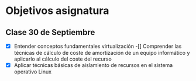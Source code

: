 Objetivos asignatura
====================
Clase 30 de Septiembre
----------------------
-[X] Entender conceptos fundamentales virtualización
-[]  Comprender las técnicas de cálculo de coste de amortización de un equipo informático y aplicarlo al cálculo del coste del recurso
-[X] Aplicar técnicas básicas de aislamiento de recursos en el sistema operativo Linux
